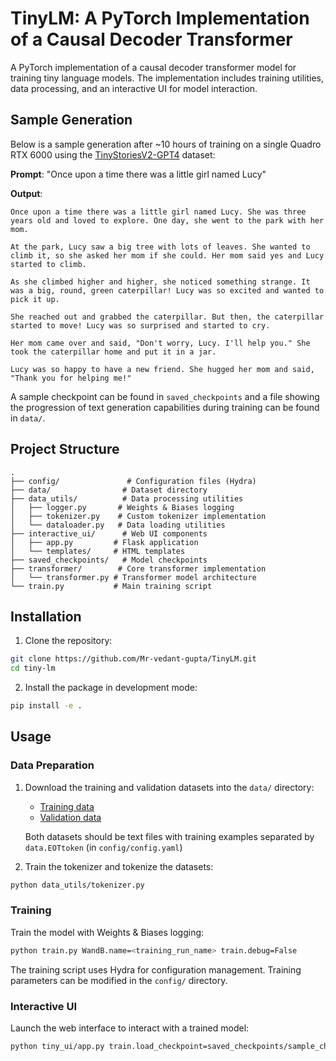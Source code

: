 # TinyLM: A PyTorch Implementation of a Causal Decoder Transformer

A PyTorch implementation of a causal decoder transformer model for training tiny language models. The implementation includes training utilities, data processing, and an interactive UI for model interaction.


## Sample Generation

Below is a sample generation after ~10 hours of training on a single Quadro RTX 6000 using the [TinyStoriesV2-GPT4](https://huggingface.co/datasets/roneneldan/TinyStories) dataset:

**Prompt**: "Once upon a time there was a little girl named Lucy"

**Output**:
```
Once upon a time there was a little girl named Lucy. She was three years old and loved to explore. One day, she went to the park with her mom.

At the park, Lucy saw a big tree with lots of leaves. She wanted to climb it, so she asked her mom if she could. Her mom said yes and Lucy started to climb.

As she climbed higher and higher, she noticed something strange. It was a big, round, green caterpillar! Lucy was so excited and wanted to pick it up.

She reached out and grabbed the caterpillar. But then, the caterpillar started to move! Lucy was so surprised and started to cry.

Her mom came over and said, "Don't worry, Lucy. I'll help you." She took the caterpillar home and put it in a jar.

Lucy was so happy to have a new friend. She hugged her mom and said, "Thank you for helping me!"
```

A sample checkpoint can be found in `saved_checkpoints` and a file showing the progression of text generation capabilities during training can be found in `data/`.

## Project Structure

```
.
├── config/               # Configuration files (Hydra)
├── data/                # Dataset directory
├── data_utils/          # Data processing utilities
│   ├── logger.py       # Weights & Biases logging
│   ├── tokenizer.py    # Custom tokenizer implementation
│   └── dataloader.py   # Data loading utilities
├── interactive_ui/      # Web UI components
│   ├── app.py         # Flask application
│   └── templates/     # HTML templates
├── saved_checkpoints/   # Model checkpoints
├── transformer/        # Core transformer implementation
│   └── transformer.py # Transformer model architecture
└── train.py           # Main training script
```

## Installation

1. Clone the repository:
```bash
git clone https://github.com/Mr-vedant-gupta/TinyLM.git
cd tiny-lm
```

2. Install the package in development mode:
```bash
pip install -e .
```

## Usage

### Data Preparation

1. Download the training and validation datasets into the `data/` directory:
   - [Training data](https://huggingface.co/datasets/roneneldan/TinyStories/blob/main/TinyStoriesV2-GPT4-train.txt)
   - [Validation data](https://huggingface.co/datasets/roneneldan/TinyStories/blob/main/TinyStoriesV2-GPT4-valid.txt)

   Both datasets should be text files with training examples separated by `data.EOTtoken` (in `config/config.yaml`)

2. Train the tokenizer and tokenize the datasets:
```bash
python data_utils/tokenizer.py
```

### Training

Train the model with Weights & Biases logging:
```bash
python train.py WandB.name=<training_run_name> train.debug=False
```

The training script uses Hydra for configuration management. Training parameters can be modified in the `config/` directory.

### Interactive UI

Launch the web interface to interact with a trained model:
```bash
python tiny_ui/app.py train.load_checkpoint=saved_checkpoints/sample_checkpoint.pt WandB.name=dummy
```

